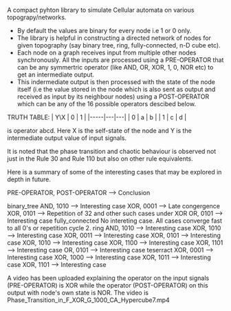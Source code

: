 A compact pyhton library to simulate Cellular automata on various topograpy/networks. 
- By default the values are binary for every node i.e 1 or 0 only.
- The library is helpful in constructing a directed network of nodes for given topography (say binary tree, ring, fully-connected, n-D cube etc).
- Each node on a graph receives input from multiple other nodes synchronously. All the inputs are processed using a PRE-OPERATOR that can be any symmertric operator (like AND, OR, XOR, 1, 0, NOR etc) to get an intermediate output.
- This indermediate output is then processed with the state of the node itself (i.e the value stored in the node which is also sent as output and received as input by its neighbour nodes) using a POST-OPERATOR which can be any of the 16 possible operators descibed below.

TRUTH TABLE:
| Y\X | 0 | 1 |
|-----|---|---|
| 0   | a | b |
| 1   | c | d |

 is operator abcd. Here X is the self-state of the node and Y is the intermediate output value of input signals.

It is noted that the phase transition and chaotic behaviour is observed not just in the Rule 30 and Rule 110 but also on other rule equivalents.

Here is a summary of some of the interesting cases that may be explored in depth in future.

PRE-OPERATOR, POST-OPERATOR --> Conclusion

binary_tree
	AND,	1010 --> Interesting case
	XOR, 	0001 --> Late congergence
	XOR, 	0101 --> Repetition of 32
	and other such cases under XOR
	OR, 	0101 --> Interesting case
fully_connected
	No intereting case. All cases converge fast to all 0's or repetition cycle 2.
ring
	AND, 	1010 --> Interesting case
	XOR, 	1010 --> Interesting case
	XOR, 	0011 --> Interesting case
	XOR, 	0101 --> Interesting case
	XOR, 	1010 --> Interesting case
	XOR, 	1100 --> Interesting case
	XOR, 	1101 --> Interesting case
	 OR, 	0101 --> Interesting case
teserract
	XOR, 	0001 --> Interesting case
	XOR, 	1000 --> Interesting case
	XOR, 	1011 --> Interesting case
	XOR, 	1101 --> Interesting case
  
A video has been uploaded explaining the operator on the input signals (PRE-OPERATOR) is XOR while the operator (POST-OPERATOR) on this output with node's own state is NOR. The video is Phase_Transition_in_F_XOR_G_1000_CA_Hypercube7.mp4

